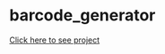 # barcode_generator
[Click here to see project](https://tiwarirohit23.github.io/barcode_generator/)
